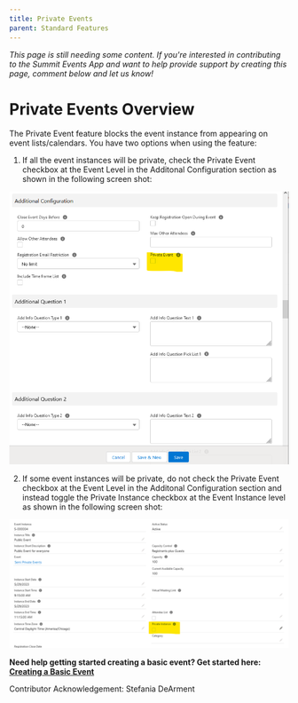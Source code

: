```yaml
---
title: Private Events
parent: Standard Features
---
```


*This page is still needing some content. If you're interested in contributing to the Summit Events App and want to help provide support by creating this page, comment below and let us know!*

# Private Events Overview

The Private Event feature blocks the event instance from appearing on event lists/calendars. You have two options when using the feature:

1) If all the event instances will be private, check the Private Event checkbox at the Event Level in the Additonal Configuration section as shown in the following screen shot:

![Private Event Event Level Checkbox](images/Private_Events_Additional_Configurations_Page.png)

2)  If some event instances will be private, do not check the Private Event checkbox at the Event Level in the Additonal Configuration section and instead toggle the Private Instance checkbox at the Event Instance level as shown in the following screen shot:

![Private Event Instance Level Checkbox](images/Private_Events_Event_Instance_Level.png)

**Need help getting started creating a basic event? Get started here: [Creating a Basic Event](https://sfdo-community-sprints.github.io/summit-events-app-documentation/docs/Getting-Started/create-basic-event)**


  








Contributor Acknowledgement: Stefania DeArment
